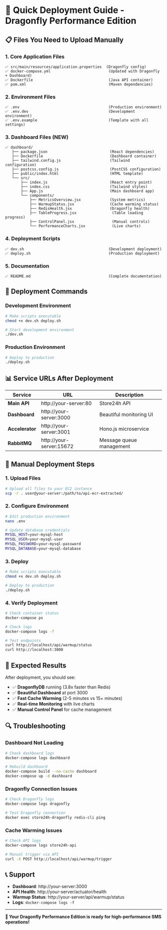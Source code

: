 # 🚀 Quick Deployment Guide - Dragonfly Performance Edition

## 📋 **Files You Need to Upload Manually**

### **1. Core Application Files**
```
✅ src/main/resources/application.properties  (Dragonfly config)
✅ docker-compose.yml                          (Updated with Dragonfly + Dashboard)
✅ Dockerfile                                  (Java API container)
✅ pom.xml                                     (Maven dependencies)
```

### **2. Environment Files**
```
✅ .env                                        (Production environment)
✅ .env.dev                                    (Development environment)  
✅ .env.example                                (Template with all settings)
```

### **3. Dashboard Files (NEW)**
```
✅ dashboard/
   ├── package.json                            (React dependencies)
   ├── Dockerfile                              (Dashboard container)
   ├── tailwind.config.js                      (Tailwind configuration)
   ├── postcss.config.js                       (PostCSS configuration)
   ├── public/index.html                       (HTML template)
   └── src/
       ├── index.js                            (React entry point)
       ├── index.css                           (Tailwind styles)
       ├── App.js                              (Main dashboard app)
       └── components/
           ├── MetricsOverview.jsx             (System metrics)
           ├── WarmupStatus.jsx                (Cache warming status)
           ├── RedisHealth.jsx                 (Dragonfly health)
           ├── TableProgress.jsx                (Table loading progress)
           ├── ControlPanel.jsx                 (Manual controls)
           └── PerformanceCharts.jsx            (Live charts)
```

### **4. Deployment Scripts**
```
✅ dev.sh                                      (Development deployment)
✅ deploy.sh                                   (Production deployment)
```

### **5. Documentation**
```
✅ README.md                                   (Complete documentation)
```

## 🚀 **Deployment Commands**

### **Development Environment**
```bash
# Make scripts executable
chmod +x dev.sh deploy.sh

# Start development environment
./dev.sh
```

### **Production Environment**
```bash
# Deploy to production
./deploy.sh
```

## 📊 **Service URLs After Deployment**

| Service | URL | Description |
|---------|-----|-------------|
| **Main API** | http://your-server:80 | Store24h API |
| **Dashboard** | http://your-server:3000 | Beautiful monitoring UI |
| **Accelerator** | http://your-server:3001 | Hono.js microservice |
| **RabbitMQ** | http://your-server:15672 | Message queue management |

## 🔧 **Manual Deployment Steps**

### **1. Upload Files**
```bash
# Upload all files to your EC2 instance
scp -r . user@your-server:/path/to/api-ecr-extracted/
```

### **2. Configure Environment**
```bash
# Edit production environment
nano .env

# Update database credentials
MYSQL_HOST=your-mysql-host
MYSQL_USER=your-mysql-user
MYSQL_PASSWORD=your-mysql-password
MYSQL_DATABASE=your-mysql-database
```

### **3. Deploy**
```bash
# Make scripts executable
chmod +x dev.sh deploy.sh

# Deploy to production
./deploy.sh
```

### **4. Verify Deployment**
```bash
# Check container status
docker-compose ps

# Check logs
docker-compose logs -f

# Test endpoints
curl http://localhost/api/warmup/status
curl http://localhost:3000
```

## 🎯 **Expected Results**

After deployment, you should see:

- ✅ **DragonflyDB** running (3.8x faster than Redis)
- ✅ **Beautiful Dashboard** at port 3000
- ✅ **Fast Cache Warming** (2-5 minutes vs 15+ minutes)
- ✅ **Real-time Monitoring** with live charts
- ✅ **Manual Control Panel** for cache management

## 🔍 **Troubleshooting**

### **Dashboard Not Loading**
```bash
# Check dashboard logs
docker-compose logs dashboard

# Rebuild dashboard
docker-compose build --no-cache dashboard
docker-compose up -d dashboard
```

### **Dragonfly Connection Issues**
```bash
# Check Dragonfly logs
docker-compose logs dragonfly

# Test Dragonfly connection
docker exec store24h-dragonfly redis-cli ping
```

### **Cache Warming Issues**
```bash
# Check API logs
docker-compose logs store24h-api

# Manual trigger via API
curl -X POST http://localhost/api/warmup/trigger
```

## 📞 **Support**

- **Dashboard**: http://your-server:3000
- **API Health**: http://your-server/actuator/health
- **Warmup Status**: http://your-server/api/warmup/status
- **Logs**: `docker-compose logs -f`

---

**🎉 Your Dragonfly Performance Edition is ready for high-performance SMS operations!**
